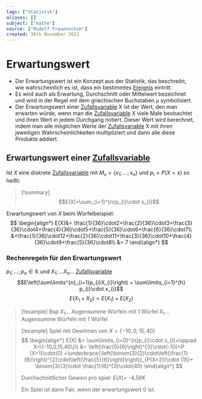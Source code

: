 ```yaml
---
tags: ["Statistik"]
aliases: []
subject: ["mathe"]
source: ["Rudolf Frauenschuh"]
created: 30th November 2022
---
```


# Erwartungswert
- Der Erwartungswert ist ein Konzept aus der Statistik, das beschreibt, wie wahrscheinlich es ist, dass ein bestimmtes [Ereignis](Ereignis.md) eintritt.
- Es wird auch als Erwartung, Durchschnitt oder Mittelwert bezeichnet und wird in der Regel mit dem griechischen Buchstaben μ symbolisiert.
- Der Erwartungswert einer [Zufallsvariable](Zufallsvariable.md) X ist der Wert, den man erwarten würde, wenn man die [Zufallsvariable](Zufallsvariable.md) X viele Male beobachtet und ihren Wert in jedem Durchgang notiert. Dieser Wert wird berechnet, indem man alle möglichen Werte der [Zufallsvariable](Zufallsvariable.md) X mit ihren jeweiligen Wahrscheinlichkeiten multipliziert und dann alle diese Produkte addiert.
## Erwartungswert einer [Zufallsvariable](Zufallsvariable.md)
Ist $X$ eine diskrete [Zufallsvariable](Zufallsvariable.md) mit $M_{x}=\{x_{1};\dots;x_{n}\}$ und $p_{i}=P(X=x)$ so heißt:

>[!summary] $$E(X)=\sum_{i=1}^{n}p_{i}\cdot x_{i}$$


Erwartungswert von $X$ beim Würfelbeispiel:
$$
\begin{align*}
E(X)&= \frac{1}{36}\cdot2+\frac{2}{36}\cdot3+\frac{3}{36}\cdot4+\frac{4}{36}\cdot5+\frac{5}{36}\cdot6+\frac{6}{36}\cdot7\\
&+\frac{1}{36}\cdot12+\frac{2}{36}\cdot11+\frac{3}{36}\cdot10+\frac{4}{36}\cdot9+\frac{5}{36}\cdot8\\
&= 7
\end{align*}
$$
### Rechenregeln für den Erwartungswert
$p_{1};\dots ;p_{n}\in \mathbb{R}$ und $X_{1}; \dots X_{n}\dots$ [Zufallsvariable](Zufallsvariable.md)
$$E\left(\sum\limits^{n}_{i=1}p_{i}X_{i}\right) = \sum\limits_{i=1}^{h} p_{i}\cdot x_{i}$$
$$E(X_{1}+X_{2})=E(X_{1})+E(X_{2})$$
> [!example] Bsp
> $X_{1}\dots$ Augensumme Würfeln mit 1 Würfel
> $X_{1}\dots$ Augensumme Würfeln mit 1 Würfel


> [!example] Spiel mit Gewinnen von $X=\{-10,0,15,40\}$
> $$
> \begin{align*}
> E(X) &= \sum\limits_{i=0}^{n}p_{i}\cdot x_{i}=\qquad X=\{-10,0,15,40\}\\
> &= \left(\frac{5}{6}\right)^{3}\cdot(-10)+P (X=1)\cdot(0) +\underbrace{\left(\binom{3}{2}\cdot\left(\frac{1}{6}\right)^{2}\cdot\left(\frac{5}{6}\right)\right)}_{P(X=2)}\cdot (15)+ \binom{3}{3}\cdot \frac{1}{6}^{3}\cdot(40)
> \end{align*}
> $$
> 
> Durchschnittlicher Gewinn pro spiel:
> $E(X)=$ -4,56€
> 
> Ein Spiel ist dann Fair, wenn der erwartungswert $0$ ist.

